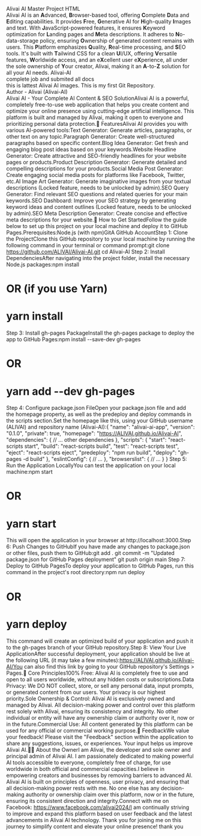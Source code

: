 Alivai AI Master Project HTML <br>
Alivai AI is an **A**dvanced, **B**rowser-based tool, offering **C**omplete **D**ata and **E**diting capabilities. It provides **F**ree, **G**enerative AI for **H**igh-quality **I**mages and text. With **J**avaScript-powered features, it ensures **K**eyword optimization for **L**anding pages and **M**eta descriptions. It adheres to **N**o-data-storage policy, ensuring **O**wnership of generated content remains with users. This **P**latform emphasizes **Q**uality, **R**eal-time processing, and **S**EO tools. It's built with **T**ailwind CSS for a clean **U**I/UX, offering **V**ersatile features, **W**orldwide access, and an e**X**cellent user e**X**perience, all under the sole ownership of **Y**our creator, Alivai, making it an **A**-to-**Z** solution for all your AI needs.
Alivai-AI <br> complete job and submited all docs <br> this is lattest Alivai AI images.
This is my first Git Repository.
<br>
Author - Alivai (Alivai-AI)
<br>
Alivai AI - Your Complete AI Content & SEO SolutionAlivai AI is a powerful, completely free-to-use web application that helps you create content and optimize your online presence using cutting-edge artificial intelligence. This platform is built and managed by Alivai, making it open to everyone and prioritizing personal data protection.🌟 FeaturesAlivai AI provides you with various AI-powered tools:Text Generator: Generate articles, paragraphs, or other text on any topic.Paragraph Generator: Create well-structured paragraphs based on specific content.Blog Idea Generator: Get fresh and engaging blog post ideas based on your keywords.Website Headline Generator: Create attractive and SEO-friendly headlines for your website pages or products.Product Description Generator: Generate detailed and compelling descriptions for your products.Social Media Post Generator: Create engaging social media posts for platforms like Facebook, Twitter, etc.AI Image Art Generator: Generate imaginative images from your textual descriptions (Locked feature, needs to be unlocked by admin).SEO Query Generator: Find relevant SEO questions and related queries for your main keywords.SEO Dashboard: Improve your SEO strategy by generating keyword ideas and content outlines (Locked feature, needs to be unlocked by admin).SEO Meta Description Generator: Create concise and effective meta descriptions for your website.🚀 How to Get StartedFollow the guide below to set up this project on your local machine and deploy it to GitHub Pages.Prerequisites:Node.js (with npm)GitA GitHub AccountStep 1: Clone the ProjectClone this GitHub repository to your local machine by running the following command in your terminal or command prompt:git clone https://github.com/ALIVAI/Alivai-AI.git
cd Alivai-AI
Step 2: Install DependenciesAfter navigating into the project folder, install the necessary Node.js packages:npm install
# OR (if you use Yarn)
# yarn install
Step 3: Install gh-pages PackageInstall the gh-pages package to deploy the app to GitHub Pages:npm install --save-dev gh-pages
# OR
# yarn add --dev gh-pages
Step 4: Configure package.json FileOpen your package.json file and add the homepage property, as well as the predeploy and deploy commands in the scripts section.Set the homepage like this, using your GitHub username (ALIVAI) and repository name (Alivai-AI):{
  "name": "alivai-ai-app",
  "version": "0.1.0",
  "private": true,
  "homepage": "https://ALIVAI.github.io/Alivai-AI",
  "dependencies": {
    // ... other dependencies
  },
  "scripts": {
    "start": "react-scripts start",
    "build": "react-scripts build",
    "test": "react-scripts test",
    "eject": "react-scripts eject",
    "predeploy": "npm run build",
    "deploy": "gh-pages -d build"
  },
  "eslintConfig": {
    // ...
  },
  "browserslist": {
    // ...
  }
}
Step 5: Run the Application LocallyYou can test the application on your local machine:npm start
# OR
# yarn start
This will open the application in your browser at http://localhost:3000.Step 6: Push Changes to GitHubIf you have made any changes to package.json or other files, push them to GitHub:git add .
git commit -m "Updated package.json for GitHub Pages deployment"
git push origin main
Step 7: Deploy to GitHub PagesTo deploy your application to GitHub Pages, run this command in the project's root directory:npm run deploy
# OR
# yarn deploy
This command will create an optimized build of your application and push it to the gh-pages branch of your GitHub repository.Step 8: View Your Live ApplicationAfter successful deployment, your application should be live at the following URL (it may take a few minutes):https://ALIVAI.github.io/Alivai-AI/You can also find this link by going to your GitHub repository's Settings > Pages.🔐 Core Principles100% Free: Alivai AI is completely free to use and open to all users worldwide, without any hidden costs or subscriptions.Data Privacy: We DO NOT collect, store, or sell any personal data, input prompts, or generated content from our users. Your privacy is our highest priority.Sole Ownership & Control: Alivai AI is exclusively owned and managed by Alivai. All decision-making power and control over this platform rest solely with Alivai, ensuring its consistency and integrity. No other individual or entity will have any ownership claim or authority over it, now or in the future.Commercial Use: All content generated by this platform can be used for any official or commercial working purpose.💬 FeedbackWe value your feedback! Please visit the "Feedback" section within the application to share any suggestions, issues, or experiences. Your input helps us improve Alivai AI.🧑‍💻 About the OwnerI am Alivai, the developer and sole owner and principal admin of Alivai AI. I am passionately dedicated to making powerful AI tools accessible to everyone, completely free of charge, for use worldwide in both official and commercial capacities.I believe in empowering creators and businesses by removing barriers to advanced AI. Alivai AI is built on principles of openness, user privacy, and ensuring that all decision-making power rests with me. No one else has any decision-making authority or ownership claim over this platform, now or in the future, ensuring its consistent direction and integrity.Connect with me on Facebook: https://www.facebook.com/alivai2024/I am continually striving to improve and expand this platform based on user feedback and the latest advancements in Alivai AI technology. Thank you for joining me on this journey to simplify content and elevate your online presence!
thank you
